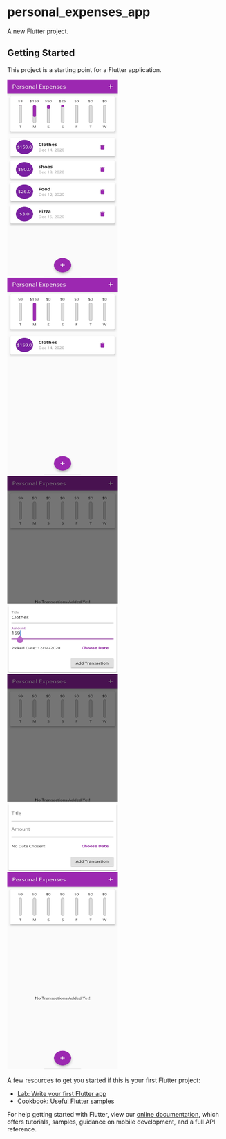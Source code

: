 # personal_expenses_app

A new Flutter project.

## Getting Started

This project is a starting point for a Flutter application.


<img src = "screenshots/screenshot1.jpg" width="256" height="455">                    <img src = "screenshots/screenshot2.jpg" width="256" height="455">  <img src = "screenshots/screenshot3.jpg" width="256" height="455"> <img src = "screenshots/screenshot4.jpg" width="256" height="455"> <img src = "screenshots/screenshot5.jpg" width="256" height="455">

A few resources to get you started if this is your first Flutter project:

- [Lab: Write your first Flutter app](https://flutter.dev/docs/get-started/codelab)
- [Cookbook: Useful Flutter samples](https://flutter.dev/docs/cookbook)

For help getting started with Flutter, view our
[online documentation](https://flutter.dev/docs), which offers tutorials,
samples, guidance on mobile development, and a full API reference.
